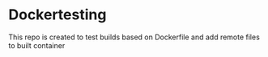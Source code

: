 # Dockertesting
This repo is created to test builds based on Dockerfile and add remote files to built container

